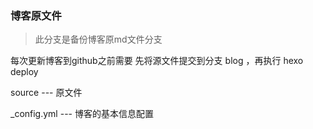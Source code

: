 ### 博客原文件

> 此分支是备份博客原md文件分支

每次更新博客到github之前需要 先将源文件提交到分支 blog ，再执行 hexo deploy

source ---  原文件

_config.yml --- 博客的基本信息配置

